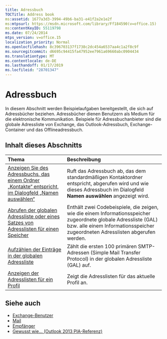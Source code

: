 ```yaml
---
title: Adressbuch
TOCTitle: Address book
ms:assetid: 1677a3d3-3994-49b6-ba31-e41f2a2e1e2f
ms:mtpsurl: https://msdn.microsoft.com/library/Ff184590(v=office.15)
ms:contentKeyID: 55119798
ms.date: 07/24/2014
mtps_version: v=office.15
localization_priority: Normal
ms.openlocfilehash: 8c396703137f1738c2dc454a6537aa4c1a2f8c9f
ms.sourcegitcommit: d6695c94415fa47952ee7961a69660abc0904434
ms.translationtype: MT
ms.contentlocale: de-DE
ms.lasthandoff: 01/17/2019
ms.locfileid: "28701347"
---
```

# <a name="address-book"></a>Adressbuch

In diesem Abschnitt werden Beispielaufgaben bereitgestellt, die sich auf Adressbücher beziehen. Adressbücher dienen Benutzern als Medium für die elektronische Kommunikation. Beispiele für Adressbuchanbieter sind die globale Adressliste von Exchange, das Outlook-Adressbuch, Exchange-Container und das Offlineadressbuch.

## <a name="in-this-section"></a>Inhalt dieses Abschnitts

|Thema|Beschreibung|
|:----|:----------|
|[Anzeigen Sie des Adressbuchs, das einem Ordner „Kontakte“ entspricht, im Dialogfeld „Namen auswählen“](how-to-display-in-the-select-names-dialog-box-the-address-book-corresponding-to-a-contacts-folder.md)  |Ruft das Adressbuch ab, das dem standardmäßigen Kontaktordner entspricht, abgerufen wird und wie dieses Adressbuch im Dialogfeld **Namen auswählen** angezeigt wird.|
|[Abrufen der globalen Adressliste oder eines Satzes von Adresslisten für einen Speicher](how-to-get-the-global-address-list-or-a-set-of-address-lists-for-a-store.md) |Enthält zwei Codebeispiele, die zeigen, wie die einem Informationsspeicher zugeordnete globale Adressliste (GAL) bzw. alle einem Informationsspeicher zugeordneten Adresslisten abgerufen werden.|
|[Aufzählen der Einträge in der globalen Adressliste](how-to-enumerate-the-entries-in-the-global-address-list.md)  |Zählt die ersten 100 primären SMTP-Adressen (Simple Mail Transfer Protocol) in der globalen Adressliste (GAL) auf.|
|[Anzeigen der Adresslisten für ein Profil](how-to-display-the-address-lists-for-a-profile.md)  |Zeigt die Adresslisten für das aktuelle Profil an.

## <a name="see-also"></a>Siehe auch

- [Exchange-Benutzer](exchange-users.md)
- [Mail](mail.md)
- [Empfänger](recipients.md)
- [Gewusst wie... (Outlook 2013 PIA-Referenz)](how-do-i-outlook-2013-pia-reference.md)

